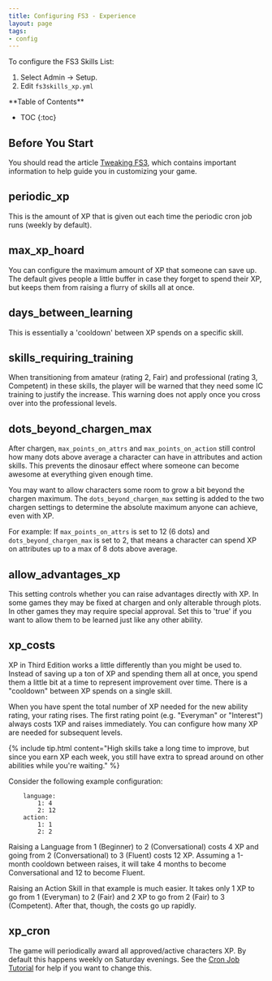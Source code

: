 ```yaml
---
title: Configuring FS3 - Experience
layout: page
tags:
- config
---
```


To configure the FS3 Skills List:

1. Select Admin -> Setup.
2. Edit `fs3skills_xp.yml`

<div id="inline_toc" markdown="1">
**Table of Contents**

* TOC
{:toc}
</div>

## Before You Start

You should read the article [Tweaking FS3](http://aresmush.com/fs3/fs3-3/tweaking-fs3.html), which contains important information to help guide you in customizing your game.

## periodic_xp

This is the amount of XP that is given out each time the periodic cron job runs (weekly by default).

## max_xp_hoard

You can configure the maximum amount of XP that someone can save up.  The default gives people a little buffer in case they forget to spend their XP, but keeps them from raising a flurry of skills all at once.

## days_between_learning

This is essentially a 'cooldown' between XP spends on a specific skill.

## skills_requiring_training

When transitioning from amateur (rating 2, Fair) and professional (rating 3, Competent) in these skills, the player will be warned that they need some IC training to justify the increase.  This warning does not apply once you cross over into the professional levels.

## dots_beyond_chargen_max

After chargen, `max_points_on_attrs` and `max_points_on_action` still control how many dots above average a character can have in attributes and action skills.  This prevents the dinosaur effect where someone can become awesome at everything given enough time.

You may want to allow characters some room to grow a bit beyond the chargen maximum.  The `dots_beyond_chargen_max` setting is added to the two chargen settings to determine the absolute maximum anyone can achieve, even with XP. 

For example: If `max_points_on_attrs` is set to 12 (6 dots) and `dots_beyond_chargen_max` is set to 2, that means a character can spend XP on attributes up to a max of 8 dots above average.

## allow_advantages_xp

This setting controls whether you can raise advantages directly with XP.  In some games they may be fixed at chargen and only alterable through plots.  In other games they may require special approval.  Set this to 'true' if you want to allow them to be learned just like any other ability.

## xp_costs

XP in Third Edition works a little differently than you might be used to.  Instead of saving up a ton of XP and spending them all at once, you spend them a little bit at a time to represent improvement over time.  There is a "cooldown" between XP spends on a single skill.

When you have spent the total number of XP needed for the new ability rating, your rating rises.  The first rating point (e.g. "Everyman" or "Interest") always costs 1XP and raises immediately.  You can configure how many XP are needed for subsequent levels.

{% include tip.html content="High skills take a long time to improve, but since you earn XP each week, you still have extra to spread around on other abilities while you're waiting." %}

Consider the following example configuration: 

        language:
            1: 4
            2: 12
        action:
            1: 1
            2: 2

Raising a Language from 1 (Beginner) to 2 (Conversational) costs 4 XP and going from 2 (Conversational) to 3 (Fluent) costs 12 XP.  Assuming a 1-month cooldown between raises, it will take 4 months to become Conversational and 12 to become Fluent.

Raising an Action Skill in that example is much easier.  It takes only 1 XP to go from 1 (Everyman) to 2 (Fair) and 2 XP to go from 2 (Fair) to 3 (Competent).  After that, though, the costs go up rapidly.  

## xp_cron

The game will periodically award all approved/active characters XP.  By default this happens weekly on Saturday evenings.  See the [Cron Job Tutorial](http://www.aresmush.com/tutorials/code/cron.html) for help if you want to change this.

